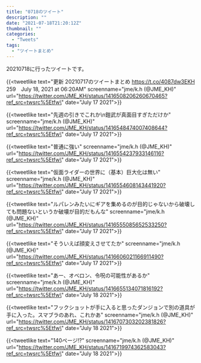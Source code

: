 ```yaml
---
title: "0718のツイート"
description: ""
date: "2021-07-18T21:20:12Z"
thumbnail: ""
categories:
  - "Tweets"
tags:
  - "ツイートまとめ"
---
```

20210718に行ったツイートです。
<!--more-->
{{<tweetlike text=\"更新 20210717のツイートまとめ https://t.co/4087dw3EKH 259　July 18, 2021 at 06:20AM\" screenname=\"jme/k.h (@JME_KH)\" url=\"https://twitter.com/JME_KH/status/1416508206260670465?ref_src=twsrc%5Etfw\" date=\"July 17 2021\">}}

{{<tweetlike text=\"先週の引きでこれか\n鎧武が真面目すぎただけか\" screenname=\"jme/k.h (@JME_KH)\" url=\"https://twitter.com/JME_KH/status/1416548474007408644?ref_src=twsrc%5Etfw\" date=\"July 17 2021\">}}

{{<tweetlike text=\"普通に強い\" screenname=\"jme/k.h (@JME_KH)\" url=\"https://twitter.com/JME_KH/status/1416554237933146116?ref_src=twsrc%5Etfw\" date=\"July 17 2021\">}}

{{<tweetlike text=\"仮面ライダーの世界に（基本）巨大化は無い\" screenname=\"jme/k.h (@JME_KH)\" url=\"https://twitter.com/JME_KH/status/1416554608143441920?ref_src=twsrc%5Etfw\" date=\"July 17 2021\">}}

{{<tweetlike text=\"ルパレンみたいにギアを集めるのが目的じゃないから破壊しても問題ないというか破壊が目的だもんな\" screenname=\"jme/k.h (@JME_KH)\" url=\"https://twitter.com/JME_KH/status/1416555085652533250?ref_src=twsrc%5Etfw\" date=\"July 17 2021\">}}

{{<tweetlike text=\"そういえば顔変えさせてたか\" screenname=\"jme/k.h (@JME_KH)\" url=\"https://twitter.com/JME_KH/status/1416606021166911490?ref_src=twsrc%5Etfw\" date=\"July 17 2021\">}}

{{<tweetlike text=\"あー、オベロン、令呪の可能性があるか\" screenname=\"jme/k.h (@JME_KH)\" url=\"https://twitter.com/JME_KH/status/1416655134071816192?ref_src=twsrc%5Etfw\" date=\"July 18 2021\">}}

{{<tweetlike text=\"フックショットが手に入ると思ったダンジョンで別の道具が手に入った。スマブラのあれ、これかあ\" screenname=\"jme/k.h (@JME_KH)\" url=\"https://twitter.com/JME_KH/status/1416707303202381826?ref_src=twsrc%5Etfw\" date=\"July 18 2021\">}}

{{<tweetlike text=\"140ページ!?\" screenname=\"jme/k.h (@JME_KH)\" url=\"https://twitter.com/JME_KH/status/1416719974362583043?ref_src=twsrc%5Etfw\" date=\"July 18 2021\">}}

